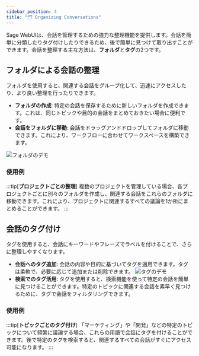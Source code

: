 ```yaml
---
sidebar_position: 4
title: "🗂️ Organizing Conversations"
---
```


Sage WebUIは、会話を管理するための強力な整理機能を提供します。会話を簡単に分類したりタグ付けしたりできるため、後で簡単に見つけて取り出すことができます。会話を整理する主な方法は、**フォルダ**と**タグ**の2つです。

## フォルダによる会話の整理

フォルダを使用すると、関連する会話をグループ化して、迅速にアクセスしたり、より良い整理を行ったりできます。

- **フォルダの作成**: 特定の会話を保存するために新しいフォルダを作成できます。これは、同じトピックや目的の会話をまとめておきたい場合に便利です。
- **会話をフォルダに移動**: 会話をドラッグアンドドロップしてフォルダに移動できます。これにより、ワークフローに合わせてワークスペースを構築できます。

![フォルダのデモ](/images/folder-demo.gif)

### 使用例

:::tip[**プロジェクトごとの整理**]
複数のプロジェクトを管理している場合、各プロジェクトごとに別々のフォルダを作成し、関連する会話をこれらのフォルダに移動できます。これにより、プロジェクトに関連するすべての議論を1か所にまとめることができます。
:::

## 会話のタグ付け

タグを使用すると、会話にキーワードやフレーズでラベルを付けることで、さらに整理しやすくなります。

- **会話へのタグ追加**: 会話の内容や目的に基づいてタグを適用できます。タグは柔軟で、必要に応じて追加または削除できます。
![タグのデモ](/images/tag-demo.gif)
- **検索でのタグ活用**: タグを使用すると、検索機能を使って特定の会話を簡単に見つけることができます。特定のトピックに関連する会話を素早く見つけるために、タグで会話をフィルタリングできます。

### 使用例

:::tip[**トピックごとのタグ付け**]
「マーケティング」や「開発」などの特定のトピックについて頻繁に議論する場合、これらの用語で会話にタグを付けることができます。後で特定のタグを検索すると、関連するすべての会話がすぐにアクセス可能になります。
:::